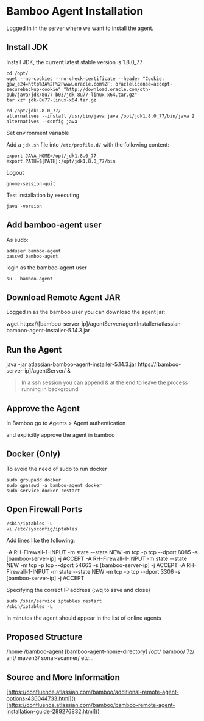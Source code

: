 # Bamboo Agent Installation

Logged in in the server where we want to install the agent.

## Install JDK

Install JDK, the current latest stable version is 1.8.0_77

    cd /opt/
    wget --no-cookies --no-check-certificate --header "Cookie: gpw_e24=http%3A%2F%2Fwww.oracle.com%2F; oraclelicense=accept-securebackup-cookie" "http://download.oracle.com/otn-pub/java/jdk/8u77-b03/jdk-8u77-linux-x64.tar.gz"
    tar xzf jdk-8u77-linux-x64.tar.gz

    cd /opt/jdk1.8.0_77/
    alternatives --install /usr/bin/java java /opt/jdk1.8.0_77/bin/java 2
    alternatives --config java

Set environment variable

Add a `jdk.sh` file into `/etc/profile.d/` with the following content:

    export JAVA_HOME=/opt/jdk1.8.0_77
    export PATH=${PATH}:/opt/jdk1.8.0_77/bin 
    
Logout

    gnome-session-quit
    
Test installation by executing

    java -version

## Add bamboo-agent user

As sudo:

    adduser bamboo-agent
    passwd bamboo-agent

login as the bamboo-agent user

    su - bamboo-agent

## Download Remote Agent JAR

Logged in as the bamboo user you can download the agent jar:

wget https://[bamboo-server-ip]/agentServer/agentInstaller/atlassian-bamboo-agent-installer-5.14.3.jar

## Run the Agent

java -jar atlassian-bamboo-agent-installer-5.14.3.jar https://[bamboo-server-ip]/agentServer/ &

> In a ssh session you can append & at the end to leave the process running in background

## Approve the Agent

In Bamboo go to Agents > Agent authentication

and explicitly approve the agent in bamboo

## Docker (Only)

To avoid the need of sudo to run docker

    sudo groupadd docker
    sudo gpasswd -a bamboo-agent docker
    sudo service docker restart

## Open Firewall Ports

    /sbin/iptables -L
    vi /etc/sysconfig/iptables 

Add lines like the following:

-A RH-Firewall-1-INPUT -m state --state NEW -m tcp -p tcp --dport 8085 -s [bamboo-server-ip] -j ACCEPT
-A RH-Firewall-1-INPUT -m state --state NEW -m tcp -p tcp --dport 54663 -s [bamboo-server-ip] -j ACCEPT
-A RH-Firewall-1-INPUT -m state --state NEW -m tcp -p tcp --dport 3306 -s [bamboo-server-ip] -j ACCEPT

Specifying the correct IP address (:wq to save and close)

    sudo /sbin/service iptables restart
    /sbin/iptables -L

In minutes the agent should appear in the list of online agents

## Proposed Structure

/home
    /bamboo-agent
		[bamboo-agent-home-directory]
/opt/
	bamboo/
		7z/
		ant/
		maven3/
		sonar-scanner/
		etc…

## Source and More Information

[https://confluence.atlassian.com/bamboo/additional-remote-agent-options-436044733.html]()  
[https://confluence.atlassian.com/bamboo/bamboo-remote-agent-installation-guide-289276832.html]()